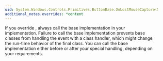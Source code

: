 ```yaml
---
uid: System.Windows.Controls.Primitives.ButtonBase.OnLostMouseCapture(System.Windows.Input.MouseEventArgs)
additional_notes.overrides: *content
---
```


<p>If you override <xref href="System.Windows.Controls.Primitives.ButtonBase.OnLostMouseCapture(System.Windows.Input.MouseEventArgs)"></xref>, always call the base implementation in your <xref href="System.Windows.Controls.Primitives.ButtonBase.OnLostMouseCapture(System.Windows.Input.MouseEventArgs)"></xref> implementation. Failure to call the base implementation prevents base classes from handling the event with a class handler, which might change the run-time behavior of the final class. You can call the base implementation either before or after your special handling, depending on your requirements.</p>



